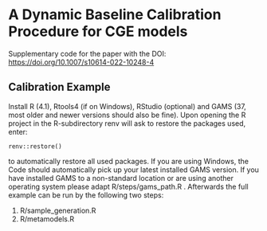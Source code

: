 # A Dynamic Baseline Calibration Procedure for CGE models

Supplementary code for the paper with the DOI: https://doi.org/10.1007/s10614-022-10248-4

## Calibration Example

Install R (4.1), Rtools4 (if on Windows), RStudio (optional) and GAMS (37, most older and newer versions should also be fine). Upon opening the R project in the R-subdirectory renv will ask to restore the packages used, enter:

    renv::restore()

to automatically restore all used packages. If you are using Windows, the Code should automatically pick up your latest installed GAMS version. If you have installed GAMS to a non-standard location or are using another operating system please adapt R/steps/gams_path.R . 
Afterwards the full example can be run by the following two steps:

1. R/sample_generation.R
2. R/metamodels.R